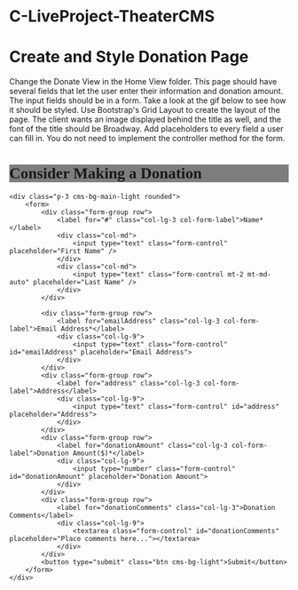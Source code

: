 # C-LiveProject-TheaterCMS

# Create and Style Donation Page

Change the Donate View in the Home View folder.  This page should have several fields that let the user enter their information and donation amount.  The input fields should be in a form.  Take a look at the gif below to see how it should be styled.  Use Bootstrap's Grid Layout to create the layout of the page. The client wants an image displayed behind the title as well, and the font of the title should be Broadway. Add placeholders to every field a user can fill in. You do not need to implement the controller method for the form.

<div class="container" style="font-family: Broadway">
    <div class="jumbotron mb-0" style="background-image: linear-gradient(rgba(0, 0, 0, 0.5), rgba(0, 0, 0, 0.5)), url('/Content/images/theater.jpg'); background-repeat: no-repeat; background-size: cover; background-position: 50% 75%">
        <h1 class="text-center">Consider Making a Donation</h1>
    </div>

    <div class="p-3 cms-bg-main-light rounded">
        <form>
            <div class="form-group row">
                <label for="#" class="col-lg-3 col-form-label">Name*</label>
                <div class="col-md">
                    <input type="text" class="form-control" placeholder="First Name" />
                </div>
                <div class="col-md">
                    <input type="text" class="form-control mt-2 mt-md-auto" placeholder="Last Name" />
                </div>
            </div>

            <div class="form-group row">
                <label for="emailAddress" class="col-lg-3 col-form-label">Email Address*</label>
                <div class="col-lg-9">
                    <input type="text" class="form-control" id="emailAddress" placeholder="Email Address">
                </div>
            </div>
            <div class="form-group row">
                <label for="address" class="col-lg-3 col-form-label">Address</label>
                <div class="col-lg-9">
                    <input type="text" class="form-control" id="address" placeholder="Address">
                </div>
            </div>
            <div class="form-group row">
                <label for="donationAmount" class="col-lg-3 col-form-label">Donation Amount($)*</label>
                <div class="col-lg-9">
                    <input type="number" class="form-control" id="donationAmount" placeholder="Donation Amount">
                </div>
            </div>
            <div class="form-group row">
                <label for="donationComments" class="col-lg-3">Donation Comments</label>
                <div class="col-lg-9">
                    <textarea class="form-control" id="donationComments" placeholder="Place comments here..."></textarea>
                </div>
            </div>
            <button type="submit" class="btn cms-bg-light">Submit</button>
        </form>
    </div>
</div>
